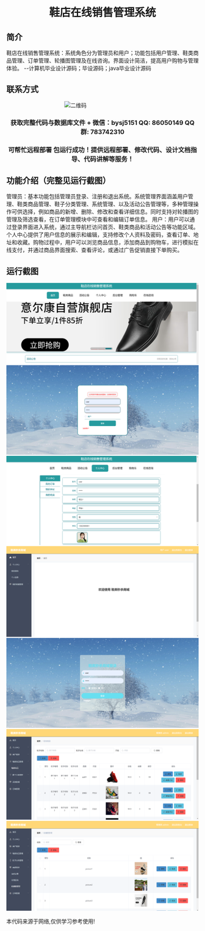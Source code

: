 <p><h1 align="center">鞋店在线销售管理系统</h1></p>

## 简介
鞋店在线销售管理系统：系统角色分为管理员和用户；功能包括用户管理、鞋类商品管理、订单管理、轮播图管理及在线咨询。界面设计简洁，提高用户购物与管理体验。    --计算机毕业设计源码；毕设源码；java毕业设计源码


## 联系方式
<img src="https://bs-1329754181.cos.ap-shanghai.myqcloud.com/wx.jpg" alt="二维码" style="display: block; margin: 0 auto;" width="200px">
<p><h3 align="center">获取完整代码与数据库文件 + 微信：bysj5151 QQ: 86050149 QQ群: 783742310</h3></p>
<p><h3 align="center">可帮忙远程部署 包运行成功！提供远程部署、修改代码、设计文档指导、代码讲解等服务！</h3></p>

## 功能介绍（完整见运行截图）
管理员：基本功能包括管理员登录、注册和退出系统。系统管理界面涵盖用户管理、鞋类商品管理、鞋子分类管理、系统管理、以及活动公告管理等，多种管理操作可供选择，例如商品的新增、删除、修改和查看详细信息。同时支持对轮播图的管理及筛选查看，在订单管理模块中可查看和编辑订单信息。
用户：用户可以通过登录界面进入系统，通过主导航栏访问首页、鞋类商品和活动公告等功能区域。个人中心提供了用户信息的展示和编辑，支持修改个人资料及密码，查看订单、地址和收藏。购物过程中，用户可以浏览商品信息，添加商品到购物车，进行模拟在线支付，并通过商品界面搜索、查看评论，或通过广告促销直接下单购买。


## 运行截图
![](imgs/588112-20230616065417115-1688071654.png)
![](imgs/588112-20230616065426225-1300344812.png)
![](imgs/588112-20230616065430142-1480880948.png)
![](imgs/588112-20230616065434645-991138652.png)
![](imgs/588112-20230616065443634-1318759918.png)
![](imgs/588112-20230616065447662-2065169654.png)
![](imgs/588112-20230616065453698-898863047.png)

<p>本代码来源于网络,仅供学习参考使用!</p>
